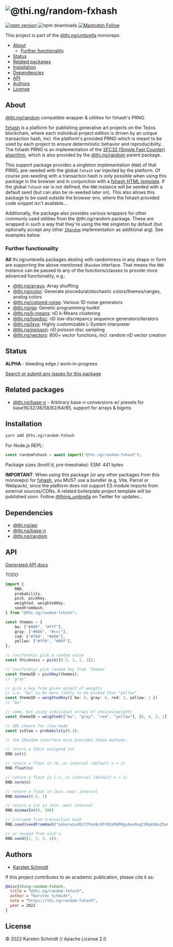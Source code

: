 <!-- This file is generated - DO NOT EDIT! -->

# ![@thi.ng/random-fxhash](https://media.thi.ng/umbrella/banners-20220914/thing-random-fxhash.svg?ae3fa3f5)

[![npm version](https://img.shields.io/npm/v/@thi.ng/random-fxhash.svg)](https://www.npmjs.com/package/@thi.ng/random-fxhash)
![npm downloads](https://img.shields.io/npm/dm/@thi.ng/random-fxhash.svg)
[![Mastodon Follow](https://img.shields.io/mastodon/follow/109331703950160316?domain=https%3A%2F%2Fmastodon.thi.ng&style=social)](https://mastodon.thi.ng/@toxi)

This project is part of the
[@thi.ng/umbrella](https://github.com/thi-ng/umbrella/) monorepo.

- [About](#about)
  - [Further functionality](#further-functionality)
- [Status](#status)
- [Related packages](#related-packages)
- [Installation](#installation)
- [Dependencies](#dependencies)
- [API](#api)
- [Authors](#authors)
- [License](#license)

## About

[@thi.ng/random](https://github.com/thi-ng/umbrella/tree/develop/packages/random) compatible wrapper & utilities for fxhash's PRNG.

[fxhash](https://fxhash.xyz) is a platform for publishing generative art
projects on the Tezos blockchain, where each individual project edition is
driven by an unique transaction hash, incl. the platform's provided PRNG which
is meant to be used by each project to ensure deterministic behavior and
reproducibility. The fxhash PRNG is an implementation of the [SFC32 (Simple Fast
Counter)
algorithm](https://github.com/thi-ng/umbrella/blob/develop/packages/random/src/sfc32.ts),
which is also provided by the
[@thi.ng/random](https://github.com/thi-ng/umbrella/tree/develop/packages/random)
parent package.

This support package provides a singleton implementation (`RND`) of that PRNG,
pre-seeded with the global `fxhash` var injected by the platform. Of course
pre-seeding with a transaction hash is only possible when using this package in
the browser and in conjunction with a [fxhash HTML
template](https://www.fxhash.xyz/doc/artist/guide-publish-generative-token#3-ways-to-start-a-project).
If the global `fxhash` var is not defined, the `RND` instance will be seeded
with a default seed (but can also be re-seeded later on). This also allows this
package to be used outside the browser env, where the fxhash provided code
snippet isn't available...

Additionally, the package also provides various wrappers for other commonly used
utilities from the @thi.ng/random package. These are wrapped in such a way that
they're using the `RND` singleton by default (but optionally accept any other
[`IRandom`](https://docs.thi.ng/umbrella/random/interfaces/IRandom.html)
implementation as additional arg). See examples below.

### Further functionality

**All** thi.ng/umbrella packages dealing with randomness in any shape or form
are supporting the above mentioned `IRandom` interface. That means the `RND`
instance can be passed to any of the functions/classes to provide more advanced
functionality, e.g.:

- [@thi.ng/arrays](https://github.com/thi-ng/umbrella/tree/develop/packages/arrays): Array shuffling
- [@thi.ng/color](https://github.com/thi-ng/umbrella/tree/develop/packages/color): Generate procedural/stochastic colors/themes/ranges, analog colors
- [@thi.ng/colored-noise](https://github.com/thi-ng/umbrella/tree/develop/packages/colored-noise): Various 1D noise generators
- [@thi.ng/gp](https://github.com/thi-ng/umbrella/tree/develop/packages/gp): Genetic programming toolkit
- [@thi.ng/k-means](https://github.com/thi-ng/umbrella/tree/develop/packages/k-means): nD k-Means clustering
- [@thi.ng/lowdisc](https://github.com/thi-ng/umbrella/tree/develop/packages/lowdisc): nD low-discrepancy sequence generators/iterators
- [@thi.ng/lsys](https://github.com/thi-ng/umbrella/tree/develop/packages/lsys): Highly customizable L-System interpreter
- [@thi.ng/poisson](https://github.com/thi-ng/umbrella/tree/develop/packages/poisson): nD poisson disc sampling
- [@thi.ng/vectors](https://github.com/thi-ng/umbrella/tree/develop/packages/vectors): 800+ vector functions, incl. random nD vector creation

## Status

**ALPHA** - bleeding edge / work-in-progress

[Search or submit any issues for this package](https://github.com/thi-ng/umbrella/issues?q=%5Brandom-fxhash%5D+in%3Atitle)

## Related packages

- [@thi.ng/base-n](https://github.com/thi-ng/umbrella/tree/develop/packages/base-n) - Arbitrary base-n conversions w/ presets for base16/32/36/58/62/64/85, support for arrays & bigints

## Installation

```bash
yarn add @thi.ng/random-fxhash
```

For Node.js REPL:

```js
const randomFxhash = await import("@thi.ng/random-fxhash");
```

Package sizes (brotli'd, pre-treeshake): ESM: 441 bytes

**IMPORTANT**: When using this package (or any other packages from this
monorepo) for [fxhash](https://fxhash.xyz), you MUST use a bundler (e.g. Vite,
Parcel or Webpack), since the platform does not support ES module imports from
external sources/CDNs. A related boilerplate project template will be published
soon. Follow [@thing_umbrella](https://twitter.com/thing_umbrella) on Twitter
for updates...

## Dependencies

- [@thi.ng/api](https://github.com/thi-ng/umbrella/tree/develop/packages/api)
- [@thi.ng/base-n](https://github.com/thi-ng/umbrella/tree/develop/packages/base-n)
- [@thi.ng/random](https://github.com/thi-ng/umbrella/tree/develop/packages/random)

## API

[Generated API docs](https://docs.thi.ng/umbrella/random-fxhash/)

TODO

```ts
import {
    RND,
    probability,
    pick, pickKey,
    weighted, weightedKey,
    seedFromHash,
} from "@thi.ng/random-fxhash";

const themes = {
    bw: ["#000", "#fff"],
    gray: ["#666", "#ccc"],
    red: ["#f00", "#000"],
    yellow: ["#ff0", "#00f"],
};

// (uniformly) pick a random value
const thickness = pick([0.5, 1, 2, 3]);

// (uniformly) pick random key from `themes`
const themeID = pickKey(themes);
// "gray"

// pick a key from given object of weights
// i.e. "bw" is 8x more likely to be picked than "yellow"
const themeID = weightedKey({ bw: 8, gray: 4, red: 2, yellow: 1 })
// "bw"

// same, but using individual arrays of choices/weights
const themeID = weighted(["bw", "gray", "red", "yellow"], [8, 4, 2, 1]);

// 20% chance for slow mode
const isSlow = probability(0.2);

// the IRandom interface also provides these methods:

// return a 32bit unsigned int
RND.int()

// return a float in [0..n) interval (default n = 1)
RND.float(n)

// return a float in [-n..n) interval (default n = 1)
RND.norm(n)

// return a float in [min..max) interval
RND.minmax(0.5, 1)

// return a int in [min..max) interval
RND.minmaxInt(0, 100)

// (re)seed from transaction hash
RND.seed(seedFromHash("ookorwLedQrCTPesBcUPrR2oRbPHgsAxe9xgCSNq4XAuZSaCvaB"));

// or reseed from uint's
RND.seed([1, 2, 3, 4]);

```

## Authors

- [Karsten Schmidt](https://thi.ng)

If this project contributes to an academic publication, please cite it as:

```bibtex
@misc{thing-random-fxhash,
  title = "@thi.ng/random-fxhash",
  author = "Karsten Schmidt",
  note = "https://thi.ng/random-fxhash",
  year = 2022
}
```

## License

&copy; 2022 Karsten Schmidt // Apache License 2.0
